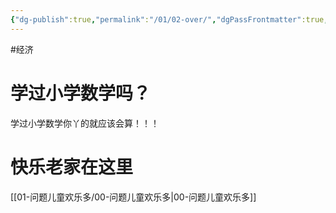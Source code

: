 ```yaml
---
{"dg-publish":true,"permalink":"/01/02-over/","dgPassFrontmatter":true,"created":"2024-11-30T18:05:50.903+08:00","updated":"2024-12-03T11:10:09.485+08:00"}
---
```


#经济 
# 学过小学数学吗？

学过小学数学你丫的就应该会算！！！






# 快乐老家在这里

[[01-问题儿童欢乐多/00-问题儿童欢乐多\|00-问题儿童欢乐多]]